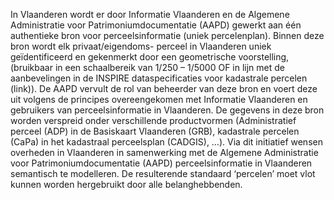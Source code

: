 In Vlaanderen wordt er door Informatie Vlaanderen en de Algemene Administratie voor Patrimoniumdocumentatie (AAPD) gewerkt aan één authentieke bron voor perceelsinformatie (uniek percelenplan). Binnen deze bron wordt elk privaat/eigendoms- perceel in Vlaanderen uniek geïdentificeerd en 
gekenmerkt door een geometrische voorstelling, (bruikbaar in een schaalbereik van 1/250 – 1/5000 OF in lijn met de 
aanbevelingen in de INSPIRE dataspecificaties voor kadastrale percelen (link)). De AAPD vervult de rol van beheerder van 
deze bron en voert deze uit volgens de principes overeengekomen met Informatie Vlaanderen en gebruikers van 
perceelsinformatie in Vlaanderen. De gegevens in deze bron worden verspreid onder verschillende productvormen (Administratief perceel (ADP) in de Basiskaart Vlaanderen (GRB), kadastrale percelen (CaPa) in het kadastraal perceelsplan (CADGIS), …).
Via dit initiatief wensen overheden in Vlaanderen in samenwerking met de 
Algemene Administratie voor Patrimoniumdocumentatie (AAPD) perceelsinformatie in Vlaanderen semantisch te modelleren. 
De resulterende standaard ‘percelen’ moet vlot kunnen worden hergebruikt door alle belanghebbenden.

